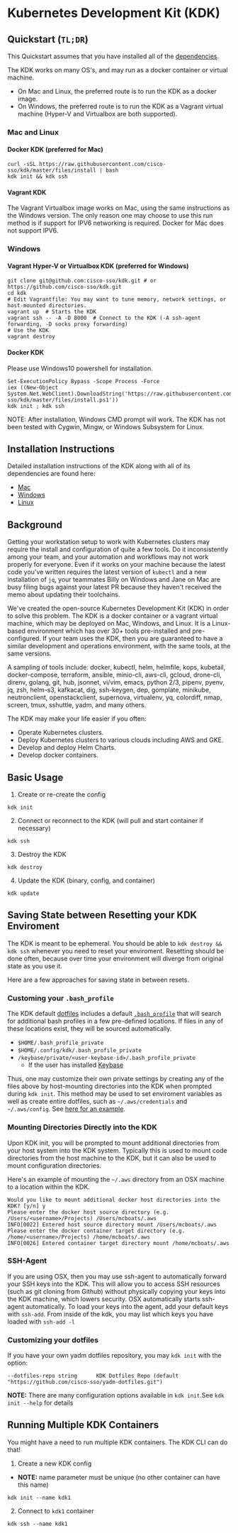 Kubernetes Development Kit (KDK)
===

## Quickstart (`TL;DR`)

This Quickstart assumes that you have installed all of the
[dependencies](https://github.com/cisco-sso/kdk#installation-instructions).

The KDK works on many OS's, and may run as a docker container or virtual machine.

* On Mac and Linux, the preferred route is to run the KDK as a docker image.
* On Windows, the preferred route is to run the KDK as a Vagrant virtual machine (Hyper-V and Virtualbox are both supported).


### Mac and Linux

#### Docker KDK (preferred for Mac)

```console
curl -sSL https://raw.githubusercontent.com/cisco-sso/kdk/master/files/install | bash
kdk init && kdk ssh
```

#### Vagrant KDK

The Vagrant Virtualbox image works on Mac, using the same instructions as the Windows version.  The only reason one may choose to use this run method is if support for IPV6 networking is required.  Docker for Mac does not support IPV6.


### Windows

#### Vagrant Hyper-V or Virtualbox KDK (preferred for Windows)

```console
git clone git@github.com:cisco-sso/kdk.git # or https://github.com/cisco-sso/kdk.git
cd kdk
# Edit Vagrantfile: You may want to tune memory, network settings, or host-mounted directories.
vagrant up  # Starts the KDK
vagrant ssh -- -A -D 8000  # Connect to the KDK (-A ssh-agent forwarding, -D socks proxy forwarding)
# Use the KDK
vagrant destroy
```

#### Docker KDK

Please use Windows10 powershell for installation.

```console
Set-ExecutionPolicy Bypass -Scope Process -Force
iex ((New-Object System.Net.WebClient).DownloadString('https://raw.githubusercontent.com/cisco-sso/kdk/master/files/install.ps1'))
kdk init ; kdk ssh
```

NOTE: After installation, Windows CMD prompt will work. The KDK has not been
tested with Cygwin, Mingw, or Windows Subsystem for Linux.


## Installation Instructions

Detailed installation instructions of the KDK along with all of its dependencies are found here:

* [Mac](https://kdf.csco.cloud/getting-started/mac/)
* [Windows](https://kdf.csco.cloud/getting-started/windows/)
* [Linux](https://kdf.csco.cloud/getting-started/linux/)

## Background

Getting your workstation setup to work with Kubernetes clusters may require the install and configuration of quite a few tools. Do it inconsistently among your team, and your automation and workflows may not work properly for everyone. Even if it works on your machine because the latest code you've written requires the latest version of `kubectl` and a new installation of `jq`, your teammates Billy on Windows and Jane on Mac are busy filing bugs against your latest PR because they haven't received the memo about updating their toolchains.

We've created the open-source Kubernetes Development Kit (KDK) in order to solve this problem. The KDK is a docker container or a vagrant virtual machine, which may be deployed on Mac, Windows, and Linux. It is a Linux-based environment which has over 30+ tools pre-installed and pre-configured. If your team uses the KDK, then you are guaranteed to have a similar development and operations environment, with the same tools, at the same versions.

A sampling of tools include: docker, kubectl, helm, helmfile, kops, kubetail, docker-compose, terraform, ansible, minio-cli, aws-cli, gcloud, drone-cli, direnv, golang, git, hub, jsonnet, vi/vim, emacs, python 2/3, pipenv, pyenv, jq, zsh, helm-s3, kafkacat, dig, ssh-keygen, dep, gomplate, minikube, neutronclient, openstackclient, supernova, virtualenv, yq, colordiff, nmap, screen, tmux, sshuttle, yadm, and many others.

The KDK may make your life easier if you often:

* Operate Kubernetes clusters.
* Deploy Kubernetes clusters to various clouds including AWS and GKE.
* Develop and deploy Helm Charts.
* Develop docker containers.


## Basic Usage

1. Create or re-create the config

```console
kdk init
```

2. Connect or reconnect to the KDK (will pull and start container if necessary)

```console
kdk ssh
```

3. Destroy the KDK

```console
kdk destroy
```

4. Update the KDK (binary, config, and container)

```console
kdk update
```

## Saving State between Resetting your KDK Enviroment

The KDK is meant to be ephemeral.  You should be able to `kdk destroy && kdk ssh` whenever you need to reset your enviroment.  Resetting should be done often, because over time your environment will diverge from original state as you use it.

Here are a few approaches for saving state in between resets.

### Customing your `.bash_profile`

The KDK default [dotfiles](https://github.com/cisco-sso/yadm-dotfiles) includes a default [`.bash_profile`](https://github.com/cisco-sso/yadm-dotfiles/blob/master/.bash_profile#L103) that will search for additional bash profiles in a few pre-defined locations.  If files in any of these locations exist, they will be sourced automatically.

* `$HOME/.bash_profile_private`
* `$HOME/.config/kdk/.bash_profile_private`
* `/keybase/private/<user-keybase-id>/.bash_profile_private`
  * If the user has installed [Keybase](https://keybase.io/)

Thus, one may customize their own private settings by creating any of the files above by host-mounting directories into the KDK when prompted during `kdk init`.  This method may be used to set enviroment variables as well as create entire dotfiles, such as `~/.aws/credentials` and `~/.aws/config`.  See [here for an example](https://github.com/cisco-sso/yadm-dotfiles#customizing-your-setup).

### Mounting Directories Directly into the KDK

Upon KDK init, you will be prompted to mount additional directories from your host system into the KDK system.  Typically this is used to mount code directories from the host machine to the KDK, but it can also be used to mount configuration directories.

Here's an example of mounting the `~/.aws` directory from an OSX machine to a location within the KDK.

```
Would you like to mount additional docker host directories into the KDK? [y/n] y
Please enter the docker host source directory (e.g. /Users/<username>/Projects) /Users/mcboats/.aws
INFO[0022] Entered host source directory mount /Users/mcboats/.aws
Please enter the docker container target directory (e.g. /home/<username>/Projects) /home/mcboats/.aws
INFO[0026] Entered container target directory mount /home/mcboats/.aws
```

### SSH-Agent

If you are using OSX, then you may use ssh-agent to automatically forward your SSH keys into the KDK.  This will allow you to access SSH resources (such as git cloning from Github) without physically copying your keys into the KDK machine, which lowers security.  OSX automatically starts ssh-agent automatically.  To load your keys into the agent, add your default keys with `ssh-add`.  From inside of the kdk, you may list which keys you have loaded with `ssh-add -l`

### Customizing your dotfiles

If you have your own yadm dotfiles repository, you may `kdk init` with the option:
```
--dotfiles-repo string      KDK Dotfiles Repo (default "https://github.com/cisco-sso/yadm-dotfiles.git")
```

**NOTE:** There are many configuration options available in `kdk init`.See `kdk init --help` for details

## Running Multiple KDK Containers

You might have a need to run multiple KDK containers.  The KDK CLI can do that!

1. Create a new KDK config

  - **NOTE:** name parameter must be unique (no other container can have this name)
```console
kdk init --name kdk1
```

2. Connect to `kdk1` container

```console
kdk ssh --name kdk1
```
